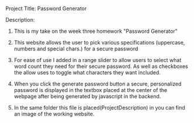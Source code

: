 Project Title: Password Generator


Description:

1.  This is my take on the week three homework "Password Generator"

2.  This website allows the user to pick various specifications (uppercase, numbers and special chars.) for a secure password 

3.  For ease of use I added in a range slider to allow users to select what word count they need for their
    secure password. As well as checkboxes the allow uses to toggle what characters they want included.

4.  When you click the generate password button a secure, personalized password is displayed in the textbox placed at the center of the webpage
    after being generated by javascript in the backend.

5.  In the same folder this file is placed(ProjectDescription) in you can find an image of the working website.

